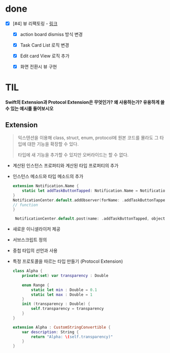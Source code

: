 # done

- [x] [#4] 뷰 리팩토링 - [링크](https://github.com/sally4405/todo-list/issues/4)

  - [x] action board dismiss 방식 변경

  - [x] Task Card List 로직 변경

  - [x] Edit card View 로직 추가

  - [x] 화면 전환시 뷰 구현





# TIL

**Swift의 Extension과 Protocol Extension은 무엇인가? 왜 사용하는가? 유용하게 쓸 수 있는 예시를 들어보시오**

## Extension 

> 익스텐션을 이용해 class, struct, enum, protocol에 원본 코드를 몰라도 그 타입에 대한 기능을 확장할 수 있다.
>
> 타입에 새 기능을 추가할 수 있지만 오버라이드는 할 수 없다.

- 계산된 인스턴스 프로퍼티와 계산된 타입 프로퍼티의 추가

- 인스턴스 메소드와 타입 메소드의 추가

  ```swift
  extension Notification.Name {
      static let addTaskButtonTapped: Notification.Name = Notification.Name("addTaskButtonTapped")
  }
  NotificationCenter.default.addObserver(forName: .addTaskButtonTapped, object: nil, queue: .main) { _ in
  // function
  }
  
   NotificationCenter.default.post(name: .addTaskButtonTapped, object: nil)
  ```

- 새로운 이니셜라이저 제공

- 서브스크립트 정의

- 중첩 타입의 선언과 사용

- 특정 프로토콜을 따르는 타입 만들기 (Protocol Extension)

  ```swift
  class Alpha {
      private(set) var transparency : Double
      
      enum Range {
          static let min : Double = 0.1
          static let max : Double = 1
      }
      init (transparency : Double) {
          self.transparency = transparency
      }
  }
  
  extension Alpha : CustomStringConvertible {
      var description: String {
          return "Alpha: \(self.transparency)"
      }
  }
  ```

  





